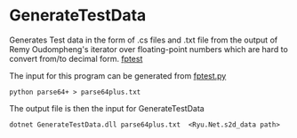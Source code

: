 # GenerateTestData

Generates Test data in the form of .cs files and .txt file from the output of Remy Oudompheng's iterator over floating-point numbers which are hard to convert from/to decimal form. [fptest](https://github.com/remyoudompheng/fptest)


The input for this program can be generated from [fptest.py](https://github.com/remyoudompheng/fptest/blob/master/fptest.py)

`python parse64+ > parse64plus.txt` 

The output file is then the input for GenerateTestData

`dotnet GenerateTestData.dll parse64plus.txt  <Ryu.Net.s2d_data path>`


